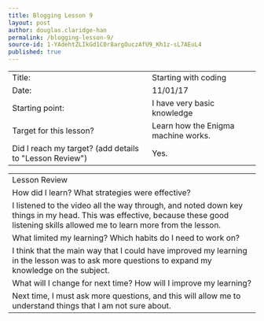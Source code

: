```yaml
---
title: Blogging Lesson 9
layout: post
author: douglas.claridge-han
permalink: /blogging-lesson-9/
source-id: 1-YAdehtZLIkGd1C0r8argOuczAfU9_Kh1z-sL7AEuL4
published: true
---
```

<table>
  <tr>
    <td>Title:</td>
    <td>Starting with coding</td>
  </tr>
  <tr>
    <td>Date:</td>
    <td>11/01/17</td>
  </tr>
  <tr>
    <td>Starting point:</td>
    <td>I have very basic knowledge</td>
  </tr>
  <tr>
    <td>Target for this lesson?</td>
    <td>Learn how the Enigma machine works.</td>
  </tr>
  <tr>
    <td>Did I reach my target? 
(add details to "Lesson Review")</td>
    <td>Yes.</td>
  </tr>
</table>


<table>
  <tr>
    <td>Lesson Review</td>
  </tr>
  <tr>
    <td>How did I learn? What strategies were effective? </td>
  </tr>
  <tr>
    <td>I listened to the video all the way through, and noted down key things in my head. This was effective, because these good listening skills allowed me to learn more from the lesson.</td>
  </tr>
  <tr>
    <td>What limited my learning? Which habits do I need to work on? </td>
  </tr>
  <tr>
    <td>I think that the main way that I could have improved my learning in the lesson was to ask more questions to expand my knowledge on the subject.</td>
  </tr>
  <tr>
    <td>What will I change for next time? How will I improve my learning?</td>
  </tr>
  <tr>
    <td>Next time, I must ask more questions, and this will allow me to understand things that I am not sure about.</td>
  </tr>
</table>


